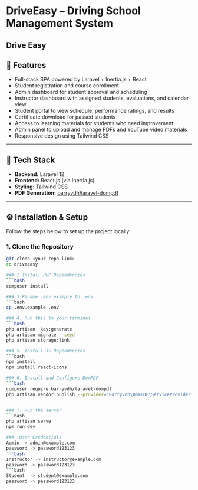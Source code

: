 # DriveEasy – Driving School Management System

**Drive Easy** 
---

## 🚀 Features

- Full-stack SPA powered by Laravel + Inertia.js + React  
- Student registration and course enrollment  
- Admin dashboard for student approval and scheduling  
- Instructor dashboard with assigned students, evaluations, and calendar view  
- Student portal to view schedule, performance ratings, and results  
- Certificate download for passed students  
- Access to learning materials for students who need improvement  
- Admin panel to upload and manage PDFs and YouTube video materials  
- Responsive design using Tailwind CSS 

---

## 🧰 Tech Stack

- **Backend:** Laravel 12
- **Frontend:** React.js (via Inertia.js)
- **Styling:** Tailwind CSS
- **PDF Generation:** [barryvdh/laravel-dompdf](https://github.com/barryvdh/laravel-dompdf)

---

## ⚙️ Installation & Setup

Follow the steps below to set up the project locally:

### 1. Clone the Repository
```bash
git clone <your-repo-link>
cd driveeasy

### 2.Install PHP Dependencies
```bash
composer install

### 3.Rename .env.example to .env 
```bash
cp .env.example .env

### 4. Run this to your terminal 
```bash
php artisan  key:generate
php artisan migrate --seed
php artisan storage:link

### 5. Install JS Dependencies 
```bash
npm install 
npm install react-icons 

### 6. Install and Configure DomPDF
```bash
composer require barryvdh/laravel-dompdf
php artisan vendor:publish --provider="Barryvdh\DomPDF\ServiceProvider"


### 7. Run the server 
```bash
php artisan serve
npm run dev 

###  User Credentials
Admin -> admin@example.com 
password -> password123123
```bash
Instructor -> instructor@example.com 
password -> password123123
```bash
Student  -> student@example.com 
password -> password123123



